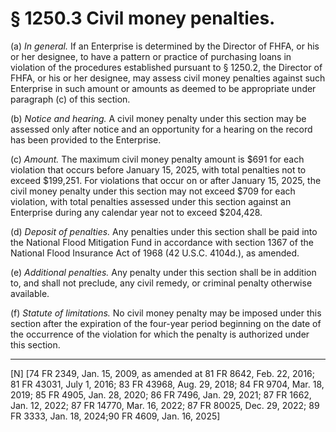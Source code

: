 # § 1250.3   Civil money penalties.

(a) *In general.* If an Enterprise is determined by the Director of FHFA, or his or her designee, to have a pattern or practice of purchasing loans in violation of the procedures established pursuant to § 1250.2, the Director of FHFA, or his or her designee, may assess civil money penalties against such Enterprise in such amount or amounts as deemed to be appropriate under paragraph (c) of this section.


(b) *Notice and hearing.* A civil money penalty under this section may be assessed only after notice and an opportunity for a hearing on the record has been provided to the Enterprise.


(c) *Amount.* The maximum civil money penalty amount is $691 for each violation that occurs before January 15, 2025, with total penalties not to exceed $199,251. For violations that occur on or after January 15, 2025, the civil money penalty under this section may not exceed $709 for each violation, with total penalties assessed under this section against an Enterprise during any calendar year not to exceed $204,428.




(d) *Deposit of penalties.* Any penalties under this section shall be paid into the National Flood Mitigation Fund in accordance with section 1367 of the National Flood Insurance Act of 1968 (42 U.S.C. 4104d.), as amended.


(e) *Additional penalties.* Any penalty under this section shall be in addition to, and shall not preclude, any civil remedy, or criminal penalty otherwise available.


(f) *Statute of limitations.* No civil money penalty may be imposed under this section after the expiration of the four-year period beginning on the date of the occurrence of the violation for which the penalty is authorized under this section.



---

[N] [74 FR 2349, Jan. 15, 2009, as amended at 81 FR 8642, Feb. 22, 2016; 81 FR 43031, July 1, 2016; 83 FR 43968, Aug. 29, 2018; 84 FR 9704, Mar. 18, 2019; 85 FR 4905, Jan. 28, 2020; 86 FR 7496, Jan. 29, 2021; 87 FR 1662, Jan. 12, 2022; 87 FR 14770, Mar. 16, 2022; 87 FR 80025, Dec. 29, 2022; 89 FR 3333, Jan. 18, 2024;90 FR 4609, Jan. 16, 2025]





